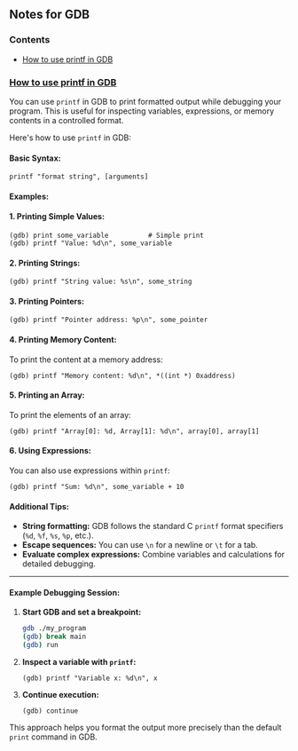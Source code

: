 ## Notes for GDB

### Contents
- [How to use printf in GDB](#how-to-use-printf-in-gdb)

### [How to use printf in GDB](#how-to-use-printf-in-gdb)

You can use `printf` in GDB to print formatted output while debugging your program. This is useful for inspecting variables, expressions, or memory contents in a controlled format.

Here's how to use `printf` in GDB:

#### Basic Syntax:
```gdb
printf "format string", [arguments]
```

#### Examples:

#### 1. Printing Simple Values:
```gdb
(gdb) print some_variable          # Simple print
(gdb) printf "Value: %d\n", some_variable
```

#### 2. Printing Strings:
```gdb
(gdb) printf "String value: %s\n", some_string
```

#### 3. Printing Pointers:
```gdb
(gdb) printf "Pointer address: %p\n", some_pointer
```

#### 4. Printing Memory Content:
To print the content at a memory address:
```gdb
(gdb) printf "Memory content: %d\n", *((int *) 0xaddress)
```

#### 5. Printing an Array:
To print the elements of an array:
```gdb
(gdb) printf "Array[0]: %d, Array[1]: %d\n", array[0], array[1]
```

#### 6. Using Expressions:
You can also use expressions within `printf`:
```gdb
(gdb) printf "Sum: %d\n", some_variable + 10
```

#### Additional Tips:
- **String formatting:** GDB follows the standard C `printf` format specifiers (`%d`, `%f`, `%s`, `%p`, etc.).
- **Escape sequences:** You can use `\n` for a newline or `\t` for a tab.
- **Evaluate complex expressions:** Combine variables and calculations for detailed debugging.

---

#### Example Debugging Session:
1. **Start GDB and set a breakpoint:**
   ```bash
   gdb ./my_program
   (gdb) break main
   (gdb) run
   ```

2. **Inspect a variable with `printf`:**
   ```gdb
   (gdb) printf "Variable x: %d\n", x
   ```

3. **Continue execution:**
   ```gdb
   (gdb) continue
   ```
This approach helps you format the output more precisely than the default `print` command in GDB.
